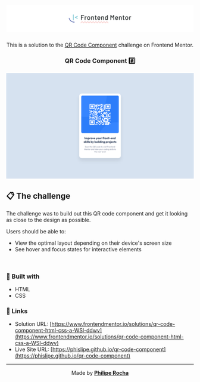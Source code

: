 <h1 align="center">
  <img src="./assets/banner.svg" alt="Frontend Mentor">
</h1>

<p align="center">
  This is a solution to the <a href="https://www.frontendmentor.io/challenges/qr-code-component-iux_sIO_H">QR Code Component</a> challenge on Frontend Mentor.
</p>

<h3 align="center">
  QR Code Component #️⃣
</h3>

<div align="center">
  <img src="./assets/screenshot.png" alt="QR code component">
</div>

<h2>📋 The challenge</h2>

The challenge was to build out this QR code component and get it looking as close to the design as possible.

Users should be able to:

- View the optimal layout depending on their device's screen size
- See hover and focus states for interactive elements

<br>

<h3>🧪 Built with</h3>

- HTML
- CSS

<h3>🔗 Links</h3>

- Solution URL: [https://www.frontendmentor.io/solutions/qr-code-component-html-css-a-WSl-ddwv](https://www.frontendmentor.io/solutions/qr-code-component-html-css-a-WSl-ddwv)
- Live Site URL: [https://phislipe.github.io/qr-code-component](https://phislipe.github.io/qr-code-component)

---

<p align="center">
  Made by <a href="https://phislipe.dev"><b>Philipe Rocha</b></a>
</p>
